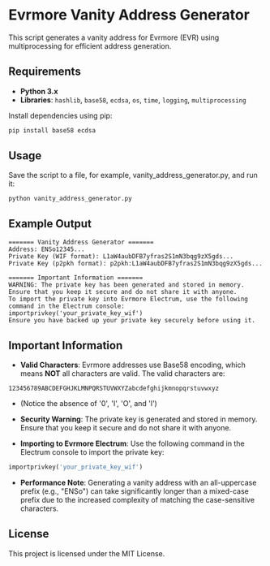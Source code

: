 # Evrmore Vanity Address Generator

This script generates a vanity address for Evrmore (EVR) using multiprocessing for efficient address generation.

## Requirements

- **Python 3.x**
- **Libraries**: `hashlib`, `base58`, `ecdsa`, `os`, `time`, `logging`, `multiprocessing`

Install dependencies using pip:
```bash
pip install base58 ecdsa
```


## Usage
Save the script to a file, for example, vanity_address_generator.py, and run it:
```
python vanity_address_generator.py
```

## Example Output
```
======= Vanity Address Generator =======
Address: ENSo12345...
Private Key (WIF format): L1aW4aubDFB7yfras2S1mN3bqg9zX5gds...
Private Key (p2pkh format): p2pkh:L1aW4aubDFB7yfras2S1mN3bqg9zX5gds...

======= Important Information =======
WARNING: The private key has been generated and stored in memory. Ensure that you keep it secure and do not share it with anyone.
To import the private key into Evrmore Electrum, use the following command in the Electrum console:
importprivkey('your_private_key_wif')
Ensure you have backed up your private key securely before using it.
```


## Important Information

- **Valid Characters**: Evrmore addresses use Base58 encoding, which means **NOT** all characters are valid. The valid characters are:
```
123456789ABCDEFGHJKLMNPQRSTUVWXYZabcdefghijkmnopqrstuvwxyz
```
- (Notice the absence of '0', 'I', 'O', and 'l')

- **Security Warning**: The private key is generated and stored in memory. Ensure that you keep it secure and do not share it with anyone.

- **Importing to Evrmore Electrum**: Use the following command in the Electrum console to import the private key:
```python
importprivkey('your_private_key_wif')
```
- **Performance Note**: Generating a vanity address with an all-uppercase prefix (e.g., "ENSo") can take significantly longer than a mixed-case prefix due to the increased complexity of matching the case-sensitive characters.


## License
This project is licensed under the MIT License.
